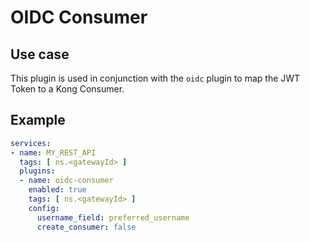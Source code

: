 # OIDC Consumer

## Use case

This plugin is used in conjunction with the `oidc` plugin to
map the JWT Token to a Kong Consumer.

## Example

```yaml
services:
- name: MY_REST_API
  tags: [ ns.<gatewayId> ]
  plugins:
  - name: oidc-consumer
    enabled: true
    tags: [ ns.<gatewayId> ]
    config:
      username_field: preferred_username
      create_consumer: false
```
